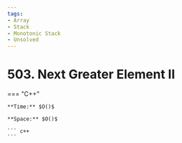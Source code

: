 ```yaml
---
tags:
- Array
- Stack
- Monotonic Stack
- Unsolved
---
```



# 503. Next Greater Element II

=== "C++"

    **Time:** $O()$

    **Space:** $O()$

    ``` c++
    ```